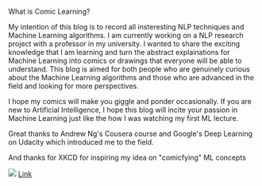 What is Comic Learning?

My intention of this blog is to record all insteresting NLP techniques and Machine Learning algorithms. I am currently working on a NLP research project with a professor in my university. I wanted to share the exciting knowledge that I am learning and turn the abstract explainations for Machine Learning into comics or drawings that everyone will be able to understand. This blog is aimed for both people who are genuinely curious about the Machine Learning algorithms and those who are advanced in the field and looking for more perspectives. 

I hope my comics will make you giggle and ponder occasionally. If you are new to Artificial Intelligence, I hope this blog will incite your passion in Machine Learning just like the how I was watching my first ML lecture.

Great thanks to Andrew Ng's Cousera course and Google's Deep Learning on Udacity which introduced me to the field. 

And thanks for XKCD for inspiring my idea on "comicfying" ML concepts



<!--![XKCD's comic/comment on Machine Learning][https://github.com/rolinawu/rolinawu.github.io/blob/master/_images/xkcdonML.jpg]-->
<link rel="stylesheet" href="{{ site.baseurl }}/css/css.css">
<script src="{{ site.baseurl }}/js/scripts.js"></script>
<img src="{{ site.baseurl }}https://github.com/rolinawu/rolinawu.github.io/blob/master/_images/xkcdonML.jpg">
<a href="{{ site.baseurl }}https://github.com/rolinawu/rolinawu.github.io/blob/master/_images/xkcdonML.jpg">Link</a>